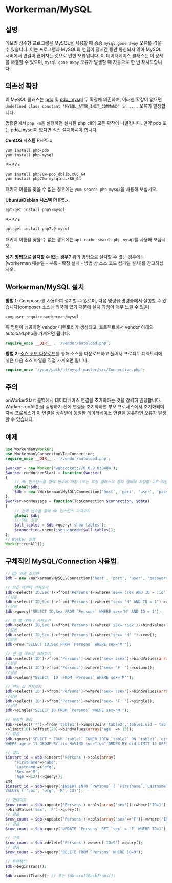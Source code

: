 # Workerman/MySQL

## 설명
메모리 상주형 프로그램은 MySQL을 사용할 때 종종 `mysql gone away` 오류를 겪을 수 있습니다. 이는 프로그램과 MySQL의 연결이 장시간 동안 통신되지 않아 MySQL 서버에서 연결이 끊어지는 것으로 인한 오류입니다. 이 데이터베이스 클래스는 이 문제를 해결할 수 있으며, `mysql gone away` 오류가 발생할 때 자동으로 한 번 재시도합니다.

## 의존성 확장
이 MySQL 클래스는 [pdo](https://php.net/manual/zh/book.pdo.php) 및 [pdo_mysql](https://php.net/manual/zh/ref.pdo-mysql.php) 두 확장에 의존하며, 이러한 확장이 없으면 `Undefined class constant 'MYSQL_ATTR_INIT_COMMAND' in ....` 오류가 발생합니다.

명령줄에서 `php -m`을 실행하면 설치된 php cli의 모든 확장이 나열됩니다. 만약 pdo 또는 pdo_mysql이 없다면 직접 설치하셔야 합니다.

**CentOS 시스템**
PHP5.x
```bash
yum install php-pdo
yum install php-mysql
```
PHP7.x
```bash
yum install php70w-pdo_dblib.x86_64
yum install php70w-mysqlnd.x86_64
```
패키지 이름을 찾을 수 없는 경우에는 `yum search php mysql`을 사용해 보십시오.

**Ubuntu/Debian 시스템**
PHP5.x
```bash
apt-get install php5-mysql
```
PHP7.x
```bash
apt-get install php7.0-mysql
```
패키지 이름을 찾을 수 없는 경우에는 `apt-cache search php mysql`를 사용해 보십시오.

**상기 방법으로 설치할 수 없는 경우?**
위의 방법으로 설치할 수 없는 경우에는 [workerman 매뉴얼 - 부록 - 확장 설치 - 방법 삼 소스 코드 컴파일 설치]를 참고하십시오.

## Workerman/MySQL 설치
**방법 1:**
Composer를 사용하여 설치할 수 있으며, 다음 명령을 명령줄에서 실행할 수 있습니다(composer 소스는 외국에 있기 때문에 설치 과정이 매우 느릴 수 있음).
```bash
composer require workerman/mysql
```
위 명령이 성공하면 vendor 디렉토리가 생성되고, 프로젝트에서 vendor 아래의 autoload.php를 가져오면 됩니다.
```php
require_once __DIR__ . '/vendor/autoload.php';
```

**방법 2:**
[소스 코드 다운로드](https://github.com/walkor/mysql/archive/master.zip)를 통해 소스를 다운로드하고 풀어서 프로젝트 디렉토리에 넣은 다음 소스 파일을 직접 가져오면 됩니다.
```php
require_once '/your/path/of/mysql-master/src/Connection.php';
```

## 주의
onWorkerStart 콜백에서 데이터베이스 연결을 초기화하는 것을 강력히 권장합니다. Worker::runAll();을 실행하기 전에 연결을 초기화하면 부모 프로세스에서 초기화되며 자식 프로세스가 이 연결을 상속받아 동일한 데이터베이스 연결을 공유하면 오류가 발생할 수 있습니다.

## 예제
```php
use Workerman\Worker;
use Workerman\Connection\TcpConnection;
require_once __DIR__ . '/vendor/autoload.php';

$worker = new Worker('websocket://0.0.0.0:8484');
$worker->onWorkerStart = function($worker)
{
    // db 인스턴스를 전역 변수에 저장 (또는 특정 클래스의 정적 멤버에 저장할 수도 있음)
    global $db;
    $db = new \Workerman\MySQL\Connection('host', 'port', 'user', 'password', 'db_name');
};
$worker->onMessage = function(TcpConnection $connection, $data)
{
    // 전역 변수를 통해 db 인스턴스 가져오기
    global $db;
    // SQL 실행
    $all_tables = $db->query('show tables');
    $connection->send(json_encode($all_tables));
};
// Worker 실행
Worker::runAll();
```
## 구체적인 MySQL/Connection 사용법
```php
// db 연결 초기화
$db = new \Workerman\MySQL\Connection('host', 'port', 'user', 'password', 'db_name');

// 모든 데이터 가져오기
$db->select('ID,Sex')->from('Persons')->where('sex= :sex AND ID = :id')->bindValues(array('sex'=>'M', 'id' => 1))->query();
//같음
$db->select('ID,Sex')->from('Persons')->where("sex= 'M' AND ID = 1")->query();
//같음
$db->query("SELECT ID,Sex FROM `Persons` WHERE sex='M' AND ID = 1");

// 한 행 데이터 가져오기
$db->select('ID,Sex')->from('Persons')->where('sex= :sex')->bindValues(array('sex'=>'M'))->row();
//같음
$db->select('ID,Sex')->from('Persons')->where("sex= 'M' ")->row();
//같음
$db->row("SELECT ID,Sex FROM `Persons` WHERE sex='M'");

// 한 열 데이터 가져오기
$db->select('ID')->from('Persons')->where('sex= :sex')->bindValues(array('sex'=>'M'))->column();
//같음
$db->select('ID')->from('Persons')->where("sex= 'F' ")->column();
//같음
$db->column("SELECT `ID` FROM `Persons` WHERE sex='M'");

// 단일 값 가져오기
$db->select('ID')->from('Persons')->where('sex= :sex')->bindValues(array('sex'=>'M'))->single();
//같음
$db->select('ID')->from('Persons')->where("sex= 'F' ")->single();
//같음
$db->single("SELECT ID FROM `Persons` WHERE sex='M'");

// 복잡한 쿼리
$db->select('*')->from('table1')->innerJoin('table2','table1.uid = table2.uid')->where('age > :age')->groupBy(array('aid'))->having('foo="foo"')->orderByASC/*orderByDESC*/(array('did'))
->limit(10)->offset(20)->bindValues(array('age' => 13));
// 같음
$db->query('SELECT * FROM `table1` INNER JOIN `table2` ON `table1`.`uid` = `table2`.`uid`
WHERE age > 13 GROUP BY aid HAVING foo="foo" ORDER BY did LIMIT 10 OFFSET 20');

// 삽입
$insert_id = $db->insert('Persons')->cols(array(
    'Firstname'=>'abc',
    'Lastname'=>'efg',
    'Sex'=>'M',
    'Age'=>13))->query();
같음
$insert_id = $db->query("INSERT INTO `Persons` ( `Firstname`,`Lastname`,`Sex`,`Age`)
VALUES ( 'abc', 'efg', 'M', 13)");

// 업데이트
$row_count = $db->update('Persons')->cols(array('sex'))->where('ID=1')
->bindValue('sex', 'F')->query();
// 같음
$row_count = $db->update('Persons')->cols(array('sex'=>'F'))->where('ID=1')->query();
// 같음
$row_count = $db->query("UPDATE `Persons` SET `sex` = 'F' WHERE ID=1");

// 삭제
$row_count = $db->delete('Persons')->where('ID=9')->query();
// 같음
$row_count = $db->query("DELETE FROM `Persons` WHERE ID=9");

// 트랜잭션
$db->beginTrans();
....
$db->commitTrans(); // 또는 $db->rollBackTrans();
```
